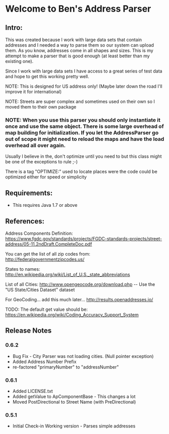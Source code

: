 
# Welcome to Ben's Address Parser

## Intro:
This was created because I work with large data sets that contain addresses and I needed a way to parse them so our system can upload them. As you know, addresses come in all shapes and sizes. This is my attempt to make a parser that is good enough (at least better than my existing one).

Since I work with large data sets I have access to a great series of test data and hope to get this working pretty well.  

NOTE: This is designed for US address only! (Maybe later down the road I'll improve it for international)

NOTE: Streets are super complex and sometimes used on their own so I moved them to their own package

### NOTE: When you use this parser you should only instantiate it once and use the same object. There is some large overhead of map building for initialization. If you let the AddressParser go out of scope it might need to reload the maps and have the load overhead all over again.
Usually I believe in the, don't optimize until you need to but this class might be one of the exceptions to rule ;-)


There is a tag "OPTIMIZE:" used to locate places were the code could be optimized 
either for speed or simplicity

## Requirements:
* This requires Java 1.7 or above


## References:
Address Components Definition:
https://www.fgdc.gov/standards/projects/FGDC-standards-projects/street-address/05-11.2ndDraft.CompleteDoc.pdf

You can get the list of all zip codes from: http://federalgovernmentzipcodes.us/

States to names: http://en.wikipedia.org/wiki/List_of_U.S._state_abbreviations

List of all Cities:
http://www.opengeocode.org/download.php  -- Use the "US State/Cities Dataset" dataset


For GeoCoding... add this much later...
http://results.openaddresses.io/

TODO: The default get value should be:
https://en.wikipedia.org/wiki/Coding_Accuracy_Support_System


## Release Notes

### 0.6.2
* Bug Fix - City Parser was not loading cities. (Null pointer exception)
* Added Address Number Prefix
* re-factored "primaryNumber" to "addressNumber"

### 0.6.1
* Added LICENSE.txt
* Added getValue to ApComponentBase - This changes a lot
* Moved PostDirectional to Street Name (with PreDirectional)

### 0.5.1
* Initial Check-in
Working version - Parses simple addresses




